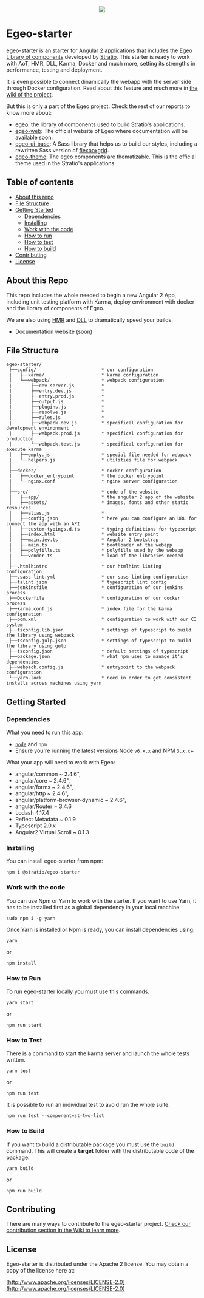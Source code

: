 <div align="center">
<img src="https://github.com/Stratio/egeo-web/blob/master/src/assets/images/egeo_logo_c.png">
</div>

# Egeo-starter

egeo-starter is an starter for Angular 2 applications that includes the [Egeo Library of components](https://github.com/Stratio/egeo) developed by [Stratio](http://www.stratio.com). This starter is ready to work with AoT, HMR, DLL, Karma, Docker and much more, setting its strengths in performance, testing and deployment.

It is even possible to connect dinamically the webapp with the server side through Docker configuration. Read about this feature and much more in [the wiki of the project](https://github.com/Stratio/egeo-starter/wiki).

But this is only a part of the Egeo project. Check the rest of our reports to know more about:

* [egeo](https://github.com/Stratio/egeo): the library of components used to build Stratio's applications.
* [egeo-web](https://github.com/Stratio/egeo-web): The official website of Egeo where documentation will be available soon.
* [egeo-ui-base](https://github.com/Stratio/egeo-ui-base): A Sass library that helps us to build our styles, including a rewritten Sass version of [flexboxgrid](http://flexboxgrid.com/).
* [egeo-theme](https://github.com/Stratio/egeo-theme): The egeo components are thematizable. This is the official theme used in the Stratio's applications.

## Table of contents

* [About this repo](#about-this-repo)
* [File Structure](#file-structure)
* [Getting Started](#getting-started)
   * [Dependencies](#dependencies)
   * [Installing](#installing)
   * [Work with the code](#work-with-the-code)
   * [How to run](#how-to-run)
   * [How to test](#how-to-test)
   * [How to build](#how-to-build)
* [Contributing](#contributing)
* [License](#license)

## About this Repo

This repo includes the whole needed to begin a new Angular 2 App, including unit testing platform with Karma, deploy environment with docker and the library of components of Egeo.

We are also using [HMR](https://github.com/AngularClass/angular2-hmr) and [DLL](https://robertknight.github.io/posts/webpack-dll-plugins/) to dramatically speed your builds.

* Documentation website (soon)

## File Structure

```
egeo-starter/
 ├──config/                        * our configuration
 |   ├──karma/                     * karma configuration
 |   └──webpack/                   * webpack configuration
 |       ├──dev-server.js          * 
 |       ├──entry.dev.js           * 
 |       ├──entry.prod.js          * 
 |       ├──output.js              * 
 |       ├──plugins.js             * 
 |       ├──resolve.js             * 
 |       ├──rules.js               * 
 |       ├──webpack.dev.js         * specifical configuration for development environment
 |       ├──webpack.prod.js        * specifical configuration for production
 |       └──webpack.test.js        * specifical configuration for execute karma
 |   ├──empty.js                   * special file needed for webpack
 |   └──helpers.js                 * utilities file for webpack
 │
 ├──docker/                        * docker configuration
 |   ├──docker_entrypoint          * the docker entrypoint
 |   └──nginx.conf                 * nginx server configuration
 │
 ├──src/                           * code of the website
 |   ├──app/                       * the angular 2 app of the website
 |   ├──assets/                    * images, fonts and other static resources
 │   ├──alias.js                   * 
 │   ├──config.json                * here you can configure an URL for connect the app with an API
 │   ├──custom-typings.d.ts        * typing definitions for typescript
 |   ├──index.html                 * website entry point
 |   ├──main.dev.ts                * Angular 2 bootstrap
 |   ├──main.ts                    * bootloader of the webapp
 |   ├──polyfills.ts               * polyfills used by the webapp
 |   └──vendor.ts                  * load of the libraries needed
 │
 ├──.htmlhintrc                    * our htmlhint linting configuration
 ├──.sass-lint.yml                 * our sass linting configuration
 ├──tslint.json                    * typescript lint config
 ├──jenkinsfile                    * configuration of our jenkins process
 ├──Dockerfile                     * configuration of our docker process
 ├──karma.conf.js                  * index file for the karma configuration
 ├──pom.xml                        * configuration to work with our CI system
 ├──tsconfig.lib.json              * settings of typescript to build the library using webpack
 ├──tsconfig.gulp.json             * settings of typescript to build the library using gulp
 ├──tsconfig.json                  * default settings of typescript
 ├──package.json                   * what npm uses to manage it's dependencies
 ├──webpack.config.js              * entrypoint to the webpack configuration
 └──yarn.lock                      * need in order to get consistent installs across machines using yarn

```

## Getting Started

### Dependencies

What you need to run this app:
* [`node`](https://nodejs.org/es/) and `npm`
* Ensure you're running the latest versions Node `v6.x.x` and NPM `3.x.x`+

What your app will need to work with Egeo:
* angular/common ~ 2.4.6",
* angular/core ~ 2.4.6",
* angular/forms ~ 2.4.6",
* angular/http ~ 2.4.6",
* angular/platform-browser-dynamic ~ 2.4.6",
* angular/Router ~ 3.4.6
* Lodash 4.17.4
* Reflect Metadata ~ 0.1.9
* Typescript 2.0.x
* Angular2 Virtual Scroll ~ 0.1.3

### Installing

You can install egeo-starter from npm:

```
npm i @stratio/egeo-starter
```

### Work with the code

You can use Npm or Yarn to work with the starter. If you want to use Yarn, it has to be installed first as a global dependency in your local machine.

```
sudo npm i -g yarn
```

Once Yarn is installed or Npm is ready, you can install dependencies using:

```
yarn
```

or

```
npm install
```

### How to Run

To run egeo-starter locally you must use this commands.

```
yarn start
```

or

```
npm run start
```

### How to Test

There is a command to start the karma server and launch the whole tests written.

```
yarn test
```

or

```
npm run test
```

It is possible to run an individual test to avoid run the whole suite.

```
npm run test --component=st-two-list
```

### How to Build

If you want to build a distributable package you must use the `build` command. This will create a **target** folder with the distributable code of the package.

```
yarn build
```

or

```
npm run build
```

## Contributing

There are many ways to contribute to the egeo-starter project. [Check our contribution section in the Wiki to learn more](https://github.com/Stratio/egeo-starter/wiki/How-to-contribute).

## License

Egeo-starter is distributed under the Apache 2 license. You may obtain a copy of the license here at:

[http://www.apache.org/licenses/LICENSE-2.0](http://www.apache.org/licenses/LICENSE-2.0)
